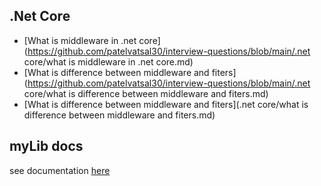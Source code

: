 ## .Net Core

- [What is middleware in .net core](https://github.com/patelvatsal30/interview-questions/blob/main/.net core/what is middleware in .net core.md)
- [What is difference between middleware and fiters](https://github.com/patelvatsal30/interview-questions/blob/main/.net core/what is difference between middleware and fiters.md)
- [What is difference between middleware and fiters](.net core/what is difference between middleware and fiters.md)
## myLib docs
see documentation [here](myLib/README.md)
